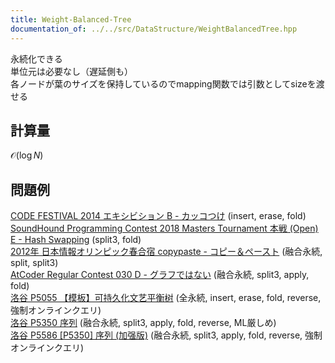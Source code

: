 ```yaml
---
title: Weight-Balanced-Tree
documentation_of: ../../src/DataStructure/WeightBalancedTree.hpp
---
```


永続化できる \
単位元は必要なし（遅延側も）\
各ノードが葉のサイズを保持しているのでmapping関数では引数としてsizeを渡せる 
## 計算量
$\mathcal{O}(\log N)$
## 問題例
[CODE FESTIVAL 2014 エキシビション B - カッコつけ](https://atcoder.jp/contests/code-festival-2014-exhibition/tasks/code_festival_exhibition_b) (insert, erase, fold)\
[SoundHound Programming Contest 2018 Masters Tournament 本戦 (Open) E - Hash Swapping](https://atcoder.jp/contests/soundhound2018-summer-final-open/tasks/soundhound2018_summer_final_e) (split3, fold)\
[2012年 日本情報オリンピック春合宿 copypaste - コピー＆ペースト](https://atcoder.jp/contests/joisc2012/tasks/joisc2012_copypaste) (融合永続, split, split3) \
[AtCoder Regular Contest 030 D - グラフではない](https://atcoder.jp/contests/arc030/tasks/arc030_4) (融合永続, split3, apply, fold) \
[洛谷 P5055 【模板】可持久化文艺平衡树](https://www.luogu.com.cn/problem/P5055) (全永続, insert, erase, fold, reverse, 強制オンラインクエリ)\
[洛谷 P5350 序列](https://www.luogu.com.cn/problem/P5350) (融合永続, split3, apply, fold, reverse, ML厳しめ)\
[洛谷 P5586 [P5350] 序列 (加强版)](https://www.luogu.com.cn/problem/P5586) (融合永続, split3, apply, fold, reverse, 強制オンラインクエリ)